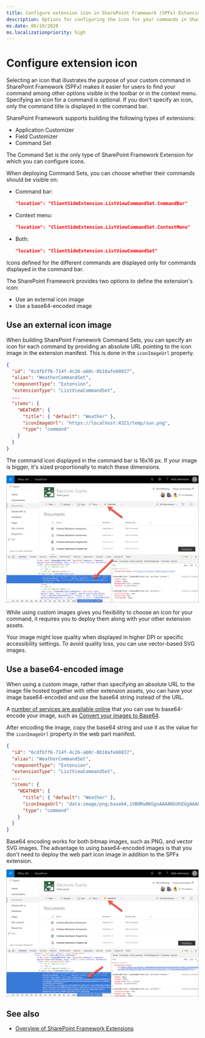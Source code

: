 ```yaml
---
title: Configure extension icon in SharePoint Framework (SPFx) Extensions
description: Options for configuring the icon for your commands in SharePoint Framework (SPFx) Extensions.
ms.date: 06/19/2020
ms.localizationpriority: high
---
```


# Configure extension icon

Selecting an icon that illustrates the purpose of your custom command in SharePoint Framework (SPFx) makes it easier for users to find your command among other options visible in the toolbar or in the context menu. Specifying an icon for a command is optional. If you don't specify an icon, only the command title is displayed in the command bar.

SharePoint Framework supports building the following types of extensions:

- Application Customizer
- Field Customizer
- Command Set

The Command Set is the only type of SharePoint Framework Extension for which you can configure icons.

When deploying Command Sets, you can choose whether their commands should be visible on:

- Command bar:

    ```json
    "location": "ClientSideExtension.ListViewCommandSet.CommandBar"
    ```

- Context menu:

    ```json
    "location": "ClientSideExtension.ListViewCommandSet.ContextMenu"
    ```

- Both:

    ```json
    "location": "ClientSideExtension.ListViewCommandSet"
    ```

Icons defined for the different commands are displayed only for commands displayed in the command bar.

The SharePoint Framework provides two options to define the extension's icon:

- Use an external icon image
- Use a base64-encoded image

## Use an external icon image

When building SharePoint Framework Command Sets, you can specify an icon for each command by providing an absolute URL pointing to the icon image in the extension manifest. This is done in the `iconImageUrl` property.

```json
{
  "id": "6cdfbff6-714f-4c26-a60c-0b18afe60837",
  "alias": "WeatherCommandSet",
  "componentType": "Extension",
  "extensionType": "ListViewCommandSet",
  ...
  "items": {
    "WEATHER": {
      "title": { "default": "Weather" },
      "iconImageUrl": "https://localhost:4321/temp/sun.png",
      "type": "command"
    }
  }
}
```

The command icon displayed in the command bar is 16x16 px. If your image is bigger, it's sized proportionally to match these dimensions.

![Custom image used as the command icon in the command bar](../../../images/extensionicon_commandbar_imagepng.png)

While using custom images gives you flexibility to choose an icon for your command, it requires you to deploy them along with your other extension assets.

Your image might lose quality when displayed in higher DPI or specific accessibility settings. To avoid quality loss, you can use vector-based SVG images.

## Use a base64-encoded image

When using a custom image, rather than specifying an absolute URL to the image file hosted together with other extension assets, you can have your image base64-encoded and use the base64 string instead of the URL.

A [number of services are available online](https://www.bing.com/search?q=convert+image+to+base64) that you can use to base64-encode your image, such as [Convert your images to Base64](https://www.base64-image.de).

After encoding the image, copy the base64 string and use it as the value for the `iconImageUrl` property in the web part manifest.

```json
{
  "id": "6cdfbff6-714f-4c26-a60c-0b18afe60837",
  "alias": "WeatherCommandSet",
  "componentType": "Extension",
  "extensionType": "ListViewCommandSet",
  ...
  "items": {
    "WEATHER": {
      "title": { "default": "Weather" },
      "iconImageUrl": "data:image/png;base64,iVBORw0KGgoAAAANSUhEUgAAAQAAAAEACAYAAABccqhmAAAAAXNSR0IB2cksfwAAACBjSFJNAAB6JgAAgIQAAPoAAACA6AAAdTAAAOpgAAA6mAAAF3CculE8AAB/hUlEQVR42u29ebwkWVUn/j03Ipe31PZqr+ruqu7q6pXuZlcRRgUVBRnUn0rpMAJuTDeLog4u48bMiDoMtCA0MjAwOqil4oI6qCO2oIiDTQ...",
      "type": "command"
    }
  }
}
```

Base64 encoding works for both bitmap images, such as PNG, and vector SVG images. The advantage to using base64-encoded images is that you don't need to deploy the web part icon image in addition to the SPFx extension.

![Base64 encoded image displayed as web part icon in the toolbox](../../../images/extensionicon_commandbar_base64.png)

## See also

- [Overview of SharePoint Framework Extensions](../overview-extensions.md)
